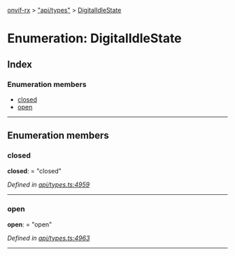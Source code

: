 [onvif-rx](../README.md) > ["api/types"](../modules/_api_types_.md) > [DigitalIdleState](../enums/_api_types_.digitalidlestate.md)

# Enumeration: DigitalIdleState

## Index

### Enumeration members

* [closed](_api_types_.digitalidlestate.md#closed)
* [open](_api_types_.digitalidlestate.md#open)

---

## Enumeration members

<a id="closed"></a>

###  closed

**closed**:  = "closed"

*Defined in [api/types.ts:4959](https://github.com/patrickmichalina/onvif-rx/blob/d62cee9/src/api/types.ts#L4959)*

___
<a id="open"></a>

###  open

**open**:  = "open"

*Defined in [api/types.ts:4963](https://github.com/patrickmichalina/onvif-rx/blob/d62cee9/src/api/types.ts#L4963)*

___

